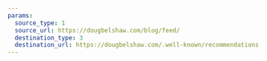 ```yaml
---
params:
  source_type: 1
  source_url: https://dougbelshaw.com/blog/feed/
  destination_type: 3
  destination_url: https://dougbelshaw.com/.well-known/recommendations.opml
---
```

